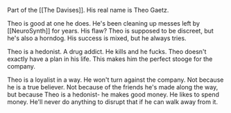 Part of the [[The Davises]]. His real name is Theo Gaetz.

Theo is good at one he does. He's been cleaning up messes left by [[NeuroSynth]] for years. His flaw? Theo is supposed to be discreet, but he's also a horndog. His success is mixed, but he always tries.

Theo is a hedonist. A drug addict. He kills and he fucks. Theo doesn't exactly have a plan in his life. This makes him the perfect stooge for the company.

Theo is a loyalist in a way. He won't turn against the company. Not because he is a true believer. Not because of the friends he's made along the way, but because Theo is a hedonist- he makes good money. He likes to spend money. He'll never do anything to disrupt that if he can walk away from it.
